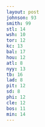 ```yaml
---
layout: post
johnson: 93
smith: 99
stl: 14
wsh: 10
tor: 12
kc: 13
bal: 17
hou: 12
atl: 8
nyy: 13
tb: 16
lad: 8
pit: 12
sd: 8
phi: 12
cle: 12
bos: 11
min: 14
---
```

